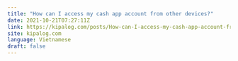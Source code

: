 ```yaml
---
title: "How can I access my cash app account from other devices?"
date: 2021-10-21T07:27:11Z
link: https://kipalog.com/posts/How-can-I-access-my-cash-app-account-from-other-devices?utm_medium=RSS&utm_source=news.12bit.vn
site: kipalog.com
language: Vietnamese
draft: false
---
```

